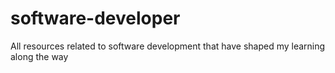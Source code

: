 # software-developer
All resources related to software development that have shaped my learning along the way
